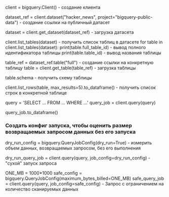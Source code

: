 

client = bigquery.Client() - создание клиента

dataset_ref = client.dataset("hacker_news", project="bigquery-public-data") - создание ссылки на публичный датасет

dataset = client.get_dataset(dataset_ref) - загрузка датасета


client.list_tables(dataset) - получить список таблиц в датасете
for table in client.list_tables(dataset):
    print(table.full_table_id) - вывод полного идентификатора таблицы
    print(table.table_id) - вывод названия таблицы


table_ref = dataset_ref.table("full") - создание ссылки на конкретную таблицу
table = client.get_table(table_ref) - загрузка таблицы

table.schema - получить схему таблицы

client.list_rows(table, max_results=5).to_dataframe() - получить список строк в конкретной таблице

query = 'SELECT ... FROM ... WHERE ...'
query_job = client.query(query)

query_job.to_dataframe()



### Создать конфиг запуска, чтобы оценить размер возвращаемых запросом данных без его запуска 

dry_run_config = bigquery.QueryJobConfig(dry_run=True) - измерить объем данных, возвращаемых запросом, без его выполнения

dry_run_query_job = client.query(query, job_config=dry_run_config) - "сухой" запуск запроса


ONE_MB = 1000*1000
safe_config = bigquery.QueryJobConfig(maximum_bytes_billed=ONE_MB)
safe_query_job = client.query(query, job_config=safe_config) - Запрос с ограничением на количество сканируемых данных

